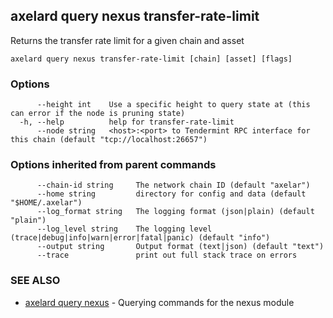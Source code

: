 ## axelard query nexus transfer-rate-limit

Returns the transfer rate limit for a given chain and asset

```
axelard query nexus transfer-rate-limit [chain] [asset] [flags]
```

### Options

```
      --height int    Use a specific height to query state at (this can error if the node is pruning state)
  -h, --help          help for transfer-rate-limit
      --node string   <host>:<port> to Tendermint RPC interface for this chain (default "tcp://localhost:26657")
```

### Options inherited from parent commands

```
      --chain-id string     The network chain ID (default "axelar")
      --home string         directory for config and data (default "$HOME/.axelar")
      --log_format string   The logging format (json|plain) (default "plain")
      --log_level string    The logging level (trace|debug|info|warn|error|fatal|panic) (default "info")
      --output string       Output format (text|json) (default "text")
      --trace               print out full stack trace on errors
```

### SEE ALSO

- [axelard query nexus](axelard_query_nexus.md)	 - Querying commands for the nexus module
